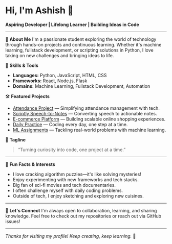 # Hi, I'm Ashish 👋

**Aspiring Developer | Lifelong Learner | Building Ideas in Code**

---

🌱 **About Me**
I'm a passionate student exploring the world of technology through hands-on projects and continuous learning. Whether it's machine learning, fullstack development, or scripting solutions in Python, I love taking on new challenges and bringing ideas to life.

🚀 **Skills & Tools**
- **Languages:** Python, JavaScript, HTML, CSS
- **Frameworks:** React, Node.js, Flask
- **Domains:** Machine Learning, Fullstack Development, Automation

🛠️ **Featured Projects**
- [Attendance Project](https://github.com/Ashish-741/projects) — Simplifying attendance management with tech.
- [Scriptly Speech-to-Notes](https://github.com/Ashish-741/Scriptly-speech-to-notes) — Converting speech to actionable notes.
- [E-commerce Platform](https://github.com/Ashish-741/projects) — Building scalable online shopping experiences.
- [Daily Practice](https://github.com/Ashish-741/daily-practice) — Coding every day, one step at a time.
- [ML Assignments](https://github.com/Ashish-741/ML-ASSIGNMENTS) — Tackling real-world problems with machine learning.

🌟 **Tagline**
> “Turning curiosity into code, one project at a time.”

---

🎯 **Fun Facts & Interests**
- I love cracking algorithm puzzles—it's like solving mysteries!
- Enjoy experimenting with new frameworks and tech stacks.
- Big fan of sci-fi movies and tech documentaries.
- I often challenge myself with daily coding problems.
- Outside of tech, I enjoy sketching and exploring new cuisines.

---

💬 **Let's Connect**
I'm always open to collaboration, learning, and sharing knowledge. Feel free to check out my repositories or reach out via GitHub issues!

---

_Thanks for visiting my profile! Keep creating, keep learning._ 🚀
